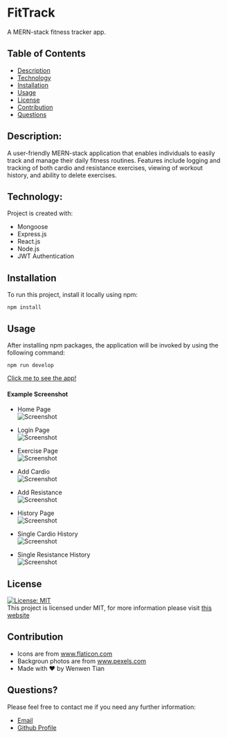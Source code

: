 # FitTrack
A MERN-stack fitness tracker app.

## Table of Contents

- [Description](#description)
- [Technology](#Technology)
- [Installation](#installation)
- [Usage](#usage)
- [License](#license)
- [Contribution](#contribution)
- [Questions](#questions)

## Description:

A user-friendly MERN-stack application that enables individuals to easily track and manage their daily fitness routines. Features include logging and tracking of both cardio and resistance exercises, viewing of workout history, and ability to delete exercises.

## Technology:

Project is created with:

- Mongoose
- Express.js
- React.js
- Node.js
- JWT Authentication

## Installation

To run this project, install it locally using npm:

```
npm install
```

## Usage

After installing npm packages, the application will be invoked by using the following command:

```
npm run develop
```

[Click me to see the app!](https://fittrack-mlvj.onrender.com)

#### Example Screenshot

- Home Page <br>
  ![Screenshot](./client/src/assets/screenshots/1.png)

- Login Page <br>
  ![Screenshot](./client/src/assets/screenshots/2.png)

- Exercise Page <br>
  ![Screenshot](./client/src/assets/screenshots/3.png)

- Add Cardio <br>
  ![Screenshot](./client/src/assets/screenshots/4.png)

- Add Resistance <br>
  ![Screenshot](./client/src/assets/screenshots/5.png)

- History Page <br>
  ![Screenshot](./client/src/assets/screenshots/6.png)

- Single Cardio History <br>
  ![Screenshot](./client/src/assets/screenshots/7.png)

- Single Resistance History <br>
  ![Screenshot](./client/src/assets/screenshots/8.png)

## License

[![License: MIT](https://img.shields.io/badge/License-MIT-yellow.svg)](https://opensource.org/licenses/MIT) <br>
This project is licensed under MIT, for more information please visit [this website](https://opensource.org/licenses/MIT)

## Contribution

- Icons are from www.flaticon.com
- Backgroun photos are from www.pexels.com
- Made with ❤️ by Wenwen Tian

## Questions?

Please feel free to contact me if you need any further information:

- [Email](wwtian9@gmail.com)
- [Github Profile](https://github.com/joce1ynn)

